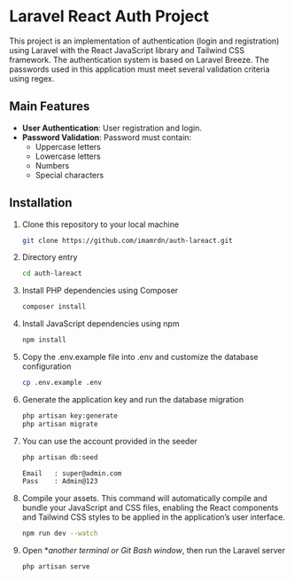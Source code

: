 # Laravel React Auth Project

This project is an implementation of authentication (login and registration) using Laravel with the React JavaScript library and Tailwind CSS framework. The authentication system is based on Laravel Breeze. The passwords used in this application must meet several validation criteria using regex.

## Main Features

- **User Authentication**: User registration and login.
- **Password Validation**: Password must contain:
  - Uppercase letters
  - Lowercase letters
  - Numbers
  - Special characters

## Installation

1. Clone this repository to your local machine
   ```sh
   git clone https://github.com/imamrdn/auth-lareact.git
   
2. Directory entry
   ```sh
   cd auth-lareact
   
3. Install PHP dependencies using Composer
   ```sh
   composer install
   
4. Install JavaScript dependencies using npm
    ```sh
    npm install
    
5. Copy the .env.example file into .env and customize the database configuration
    ```sh
    cp .env.example .env
6. Generate the application key and run the database migration
    ```sh
    php artisan key:generate
    php artisan migrate
    
7. You can use the account provided in the seeder
    ```sh
    php artisan db:seed
    
    Email   : super@admin.com
    Pass    : Admin@123
    
8. Compile your assets. This command will automatically compile and bundle your JavaScript and CSS files, enabling the React components and Tailwind CSS styles to be applied in the application’s user interface.
    ```sh
    npm run dev --watch
    ```
    
10. Open **another terminal or Git Bash window*, then run the Laravel server
    ```sh
    php artisan serve
